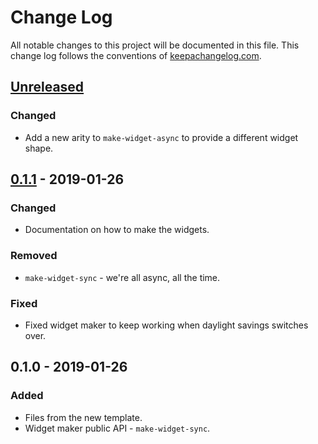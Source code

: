# Change Log
All notable changes to this project will be documented in this file. This change log follows the conventions of [keepachangelog.com](http://keepachangelog.com/).

## [Unreleased]
### Changed
- Add a new arity to `make-widget-async` to provide a different widget shape.

## [0.1.1] - 2019-01-26
### Changed
- Documentation on how to make the widgets.

### Removed
- `make-widget-sync` - we're all async, all the time.

### Fixed
- Fixed widget maker to keep working when daylight savings switches over.

## 0.1.0 - 2019-01-26
### Added
- Files from the new template.
- Widget maker public API - `make-widget-sync`.

[Unreleased]: https://github.com/your-name/crafting-poset/compare/0.1.1...HEAD
[0.1.1]: https://github.com/your-name/crafting-poset/compare/0.1.0...0.1.1
